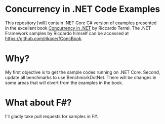 # Concurrency in .NET Code Examples

This repository \[will\] contain .NET Core C# version of examples presented in the excellent book [Concurrency in .NET](https://www.manning.com/books/concurrency-in-dot-net) by Riccardo Terrel.  The .NET Framework samples by Riccardo himself can be accessed at https://github.com/rikace/fConcBook.

# Why?

My first objective is to get the sample codes running on .NET Core. Second, update all benchmarks to use BenchmarkDotNet.  There will be changes in some areas that will divert from the examples in the book.

# What about F#?

I'll gladly take pull requests for samples in F#.  
